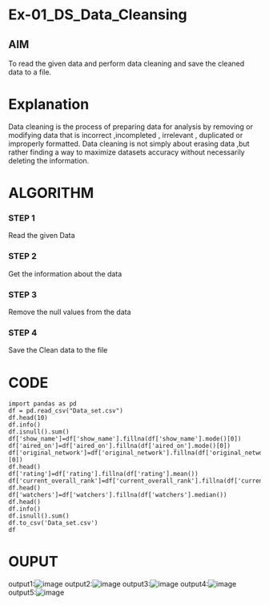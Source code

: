 # Ex-01_DS_Data_Cleansing


## AIM
To read the given data and perform data cleaning and save the cleaned data to a file. 

# Explanation
Data cleaning is the process of preparing data for analysis by removing or modifying data that is incorrect ,incompleted , irrelevant , duplicated or improperly formatted. 
Data cleaning is not simply about erasing data ,but rather finding a way to maximize datasets accuracy without necessarily deleting the information. 

# ALGORITHM
### STEP 1
Read the given Data
### STEP 2
Get the information about the data
### STEP 3
Remove the null values from the data
### STEP 4
Save the Clean data to the file


# CODE
```
import pandas as pd
df = pd.read_csv("Data_set.csv")
df.head(10)
df.info()
df.isnull().sum()
df['show_name']=df['show_name'].fillna(df['show_name'].mode()[0])
df['aired_on']=df['aired_on'].fillna(df['aired_on'].mode()[0])
df['original_network']=df['original_network'].fillna(df['original_network'].mode()[0])
df.head()
df['rating']=df['rating'].fillna(df['rating'].mean())
df['current_overall_rank']=df['current_overall_rank'].fillna(df['current_overall_rank'].mean())
df.head()
df['watchers']=df['watchers'].fillna(df['watchers'].median())
df.head()
df.info()
df.isnull().sum()
df.to_csv('Data_set.csv')
df
```

# OUPUT
output1:![image](https://user-images.githubusercontent.com/94165326/160655768-5f681378-36a5-40d5-8237-051b5d353a4c.png)
output2:![image](https://user-images.githubusercontent.com/94165326/160655867-fc8dd2f1-14bd-427a-8b63-f7ff233e560c.png)
output3:![image](https://user-images.githubusercontent.com/94165326/160655975-e4f0293e-7ac7-488c-9da3-7e33a8bc1a36.png)
output4:![image](https://user-images.githubusercontent.com/94165326/160656064-56cc1ba8-591a-4bd8-b0e0-2bc633d9fec4.png)
output5:![image](https://user-images.githubusercontent.com/94165326/160656199-c5dfb515-d20f-425e-94a5-7fea6ccede52.png)


